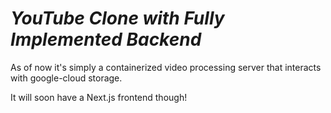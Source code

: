 # *YouTube Clone with Fully Implemented Backend*

As of now it's simply a containerized video processing server that interacts
with google-cloud storage. 

It will soon have a Next.js frontend though!
